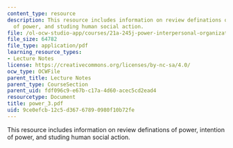 ```yaml
---
content_type: resource
description: This resource includes information on review definations of power, intention
  of power, and studing human social action.
file: /ol-ocw-studio-app/courses/21a-245j-power-interpersonal-organizational-and-global-dimensions-fall-2005/9ce0efcb12c5d36767890980f10b72fe_power_3.pdf
file_size: 64782
file_type: application/pdf
learning_resource_types:
- Lecture Notes
license: https://creativecommons.org/licenses/by-nc-sa/4.0/
ocw_type: OCWFile
parent_title: Lecture Notes
parent_type: CourseSection
parent_uid: fdf096c9-e67b-c17a-4d60-acec5cd2ead4
resourcetype: Document
title: power_3.pdf
uid: 9ce0efcb-12c5-d367-6789-0980f10b72fe
---
```

This resource includes information on review definations of power, intention of power, and studing human social action.